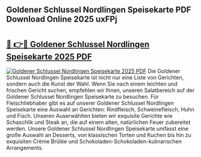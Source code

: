 ## Goldener Schlussel Nordlingen Speisekarte PDF Download Online 2025 uxFPj

# <h2><a href="http://gcb2zu.nevu.top/?p=Goldener+Schlussel+Nordlingen+Speisekarte">🔗 👉🔴 Goldener Schlussel Nordlingen Speisekarte 2025 PDF</a></h2>

[![Goldener Schlussel Nordlingen Speisekarte 2025 PDF](https://i.imgur.com/dBaPXMq.png)](http://gcb2zu.nevu.top/?p=Goldener+Schlussel+Nordlingen+Speisekarte)
Die Goldener Schlussel Nordlingen Speisekarte ist nicht nur eine Liste von Gerichten, sondern auch die Kunst der Wahl. Wenn Sie nach einem leichten und frischen Gericht suchen, empfehlen wir Ihnen, unseren Salatbereich auf der Goldener Schlussel Nordlingen Speisekarte zu besuchen. Für Fleischliebhaber gibt es auf unserer Goldener Schlussel Nordlingen Speisekarte eine Auswahl an Gerichten: Rindfleisch, Schweinefleisch, Huhn und Fisch. Unseren Auserwählten bieten wir exquisite Gerichte wie Schaschlik und Steak an, die auf einem alten, natürlichen Feuer zubereitet werden. Unsere Goldener Schlussel Nordlingen Speisekarte umfasst eine große Auswahl an Desserts, von klassischen Torten und Kuchen bis hin zu exquisiten Crème Brûlée und Schokoladen-Schokoladen-kulinarischen Arrangements.

